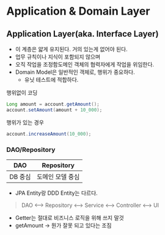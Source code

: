 # Application & Domain Layer

## Application Layer(aka. Interface Layer)

* 이 계층은 얇게 유지된다. 거의 있는게 없어야 된다.
* 업무 규칙이나 지식이 포함되지 않으며
* 오직 작업을 조정함도메인 객체의 협력자에게 작업을 위임한다.
* Domain Model은 일반적인 객체로, 행위가 중요하다.
  * 유닛 테스트에 적합하다.

행위없이 코딩

```java
Long amount = account.getAmount();
account.setAmount(amount + 10_000);
```

행위가 있는 경우

```java
account.increaseAmount(10_000);
```

### DAO/Repository

| DAO   | Repository |
| ----- | ---------- |
| DB 중심 | 도메인 모델 중심  |

* JPA Entity랑 DDD Entity는 다르다.

> DAO <--> Repository <--> Service <--> Controller <--> UI

* Getter는 절대로 비즈니스 로직을 위해 쓰지 말것
* getAmount -> 뭔가 잘못 되고 있다는 조짐
